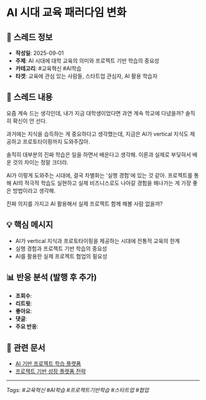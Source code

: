 # AI 시대 교육 패러다임 변화

## 📝 스레드 정보
- **작성일**: 2025-09-01
- **주제**: AI 시대에 대학 교육의 의미와 프로젝트 기반 학습의 중요성
- **카테고리**: #교육혁신 #AI학습
- **타겟**: 교육에 관심 있는 사람들, 스타트업 관심자, AI 활용 학습자

## 🧵 스레드 내용

요즘 계속 드는 생각인데, 내가 지금 대학생이었다면 과연 계속 학교에 다녔을까? 솔직히 확신이 안 선다.

과거에는 지식을 습득하는 게 중요하다고 생각했는데, 지금은 AI가 vertical 지식도 제공하고 프로토타이핑까지 도와주잖아.

솔직히 대부분의 진짜 학습은 일을 하면서 배운다고 생각해. 이론과 실제로 부딪혀서 배운 것의 차이는 정말 크더라.

AI가 이렇게 도와주는 시대에, 결국 차별화는 '실행 경험'에 있는 것 같아. 프로젝트를 통해 AI의 적극적 학습도 실현하고 실제 비즈니스로도 나아갈 경험을 해나가는 게 가장 좋은 방법이라고 생각해.

진짜 의지를 가지고 AI 활용해서 실제 프로젝트 함께 해볼 사람 없을까?

## 💡 핵심 메시지
- AI가 vertical 지식과 프로토타이핑을 제공하는 시대에 전통적 교육의 한계
- 실행 경험과 프로젝트 기반 학습의 중요성
- AI를 활용한 실제 프로젝트 협업의 필요성

## 📊 반응 분석 (발행 후 추가)
- **조회수**: 
- **리트윗**: 
- **좋아요**: 
- **댓글**: 
- **주요 반응**: 

## 🔗 관련 문서
- [AI 기반 프로젝트 학습 플랫폼](../business-ideas/ai-project-learning-platform.md)
- [프로젝트 기반 성장 플랫폼 전략](../business-ideas/process-economy-project-platform.md)

---
*Tags: #교육혁신 #AI학습 #프로젝트기반학습 #스타트업 #협업*
